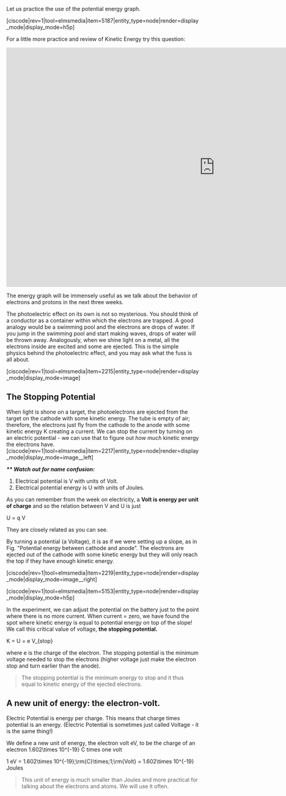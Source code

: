 Let us practice the use of the potential energy graph.

[ciscode|rev=1|tool=elmsmedia|item=5187|entity_type=node|render=display_mode|display_mode=h5p]

For a little more practice and review of Kinetic Energy try this question:
<iframe src="https://h5p.org/h5p/embed/104438" width="1090" height="626" frameborder="0" allowfullscreen="allowfullscreen"></iframe><script src="https://h5p.org/sites/all/modules/h5p/library/js/h5p-resizer.js" charset="UTF-8"></script>

The energy graph will be immensely useful as we talk about the behavior of electrons and protons in the next three weeks.

The photoelectric effect on its own is not so mysterious. You should think of a conductor as a container within which the electrons are trapped. A good analogy would be a swimming pool and the electrons are drops of water. If you jump in the swimming pool and start making waves, drops of water will be thrown away. Analogously, when we shine light on a metal, all the electrons inside are excited and some are ejected. This is the simple physics behind the photoelectric effect, and you may ask what the fuss is all about.
 
[ciscode|rev=1|tool=elmsmedia|item=2215|entity_type=node|render=display_mode|display_mode=image]

## The Stopping Potential

When light is shone on a target, the photoelectrons are ejected from the target on the cathode with some kinetic energy. The tube is empty of air; therefore, the electrons just fly from the cathode to the anode with some kinetic energy K creating a current. We can stop the current by turning on an electric potential - we can use that to figure out _how much_ kinetic energy the electrons have.
[ciscode|rev=1|tool=elmsmedia|item=2217|entity_type=node|render=display_mode|display_mode=image__left]

**_\*\* Watch out for name confusion:_**

1. Electrical potential is V with units of Volt.
2. Electrical potential energy is U with units of Joules.

As you can remember from the week on electricity, a **Volt is energy per unit of charge** and so the relation between V and U is just

<lrn-math>U = q V</lrn-math>

They are closely related as you can see.

By turning a potential (a Voltage), it is as if we were setting up a slope, as in Fig. "Potential energy between cathode and anode". The electrons are ejected out of the cathode with some kinetic energy but they will only reach the top if they have enough kinetic energy.

[ciscode|rev=1|tool=elmsmedia|item=2219|entity_type=node|render=display_mode|display_mode=image__right]

[ciscode|rev=1|tool=elmsmedia|item=5153|entity_type=node|render=display_mode|display_mode=h5p]

In the experiment, we can adjust the potential on the battery just to the point where there is no more current. When current = zero, we have found the spot where kinetic energy is equal to potential energy on top of the slope! We call this critical value of voltage, **the stopping potential.**

<lrn-math>K = U = e V_{stop}</lrn-math>

where e is the charge of the electron. The stopping potential is the minimum voltage needed to stop the electrons (higher voltage just make the electron stop and turn earlier than the anode).

> The stopping potential is the minimum energy to stop and it thus equal to kinetic energy of the ejected electrons.

## A new unit of energy: the electron-volt.

Electric Potential is energy per charge. This means that charge times potential is an energy. (Electric Potential is sometimes just called Voltage - it is the same thing!)

 We define a new unit of energy, the electron volt eV, to be the charge of an electron <lrn-math>1.602\times 10^{-19}</lrn-math> C times one volt

1 eV = <lrn-math>1.602\times 10^{-19}\;\rm{C}\times\;1;\rm{Volt} = 1.602\times 10^{-19}</lrn-math> Joules

> This unit of energy is much smaller than Joules and more practical for talking about the electrons and atoms. We will use it often.
